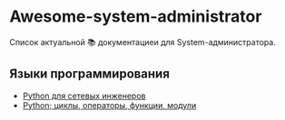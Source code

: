 # Awesome-system-administrator

Список актуальной 📚 документациеи для System-администратора.



## Языки программирования

- [Python для сетевых инженеров](https://pyneng.readthedocs.io/ru/latest/index.html)
- [Python; циклы, операторы, функции, модули](https://stepik.org/course/100707/syllabus) 
